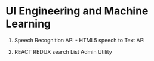 # UI Engineering and  Machine Learning

1. Speech Recognition API - HTML5 speech to Text API

2. REACT REDUX search List Admin Utility
